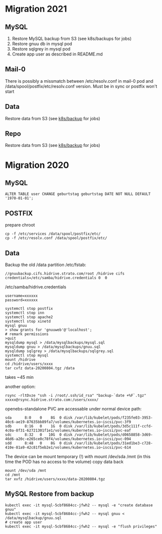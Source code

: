 Migration 2021
==============

MySQL
-----

1. Restore MySQL backup from S3 (see k8s/backups for jobs)
2. Restore gnuu db in mysql pod
3. Restore sqlgrey in mysql pod
4. Create app user as described in README.md

Mail-0
-------

There is possibly a missmatch between /etc/resolv.conf in mail-0 pod and /data/spool/postfix/etc/resolv.conf version.
Must be in sync or postfix won't start

Data
----

Restore data from S3 (see [k8s/backup](https://github.com/gnuu-de/k8s/tree/master/backup) for jobs)

Repo
----

Restore data from S3 (see [k8s/backup](https://github.com/gnuu-de/k8s/tree/master/backup) for jobs)


Migration 2020
==============


MySQL
-----

```
ALTER TABLE user CHANGE geburtstag geburtstag DATE NOT NULL DEFAULT '1970-01-01';
```

POSTFIX
-------

prepare chroot

```
cp -f /etc/services /data/spool/postfix/etc/
cp -f /etc/resolv.conf /data/spool/postfix/etc/
```

Data
----

Backup the old /data partition
/etc/fstab:

```
//gnuubackup.cifs.hidrive.strato.com/root /hidrive cifs credentials=/etc/samba/hidrive.credentials 0  0
```

/etc/samba/hidrive.credentials
```
username=xxxxxx
password=xxxxxx
```

```
systemctl stop postfix
systemctl stop inn
systemctl stop apache2
systemctl stop xinetd
mysql gnuu
> show grants for 'gnuuweb'@'localhost';
# remark permissions
>quit
mysqldump mysql > /data/mysqlbackups/mysql.sql
mysqldump gnuu > /data/mysqlbackups/gnuu.sql
mysqldump sqlgrey > /data/mysqlbackups/sqlgrey.sql
systemctl stop mysql
mount /hidrive
cd /hidrive/users/xxxx
tar cvfz data-20200804.tgz /data
```

takes ~45 min

another option:

```
rsync -rltDvze "ssh -i /root/.ssh/id_rsa" "backup-`date +%F`.tgz" xxxxx@rsync.hidrive.strato.com:/users/xxxx/
```


openebs-standalone PVC are accessable under normal device path:

```
sda      8:0    0    8G  0 disk /var/lib/kubelet/pods/f235fe03-3953-40c6-ae19-87635bb89fa7/volumes/kubernetes.io~iscsi/pvc-3f9
sdb      8:16   0    1G  0 disk /var/lib/kubelet/pods/3d5c111f-ccfd-4c0a-8f31-62721301f1e1/volumes/kubernetes.io~iscsi/pvc-eaf
sdc      8:32   0   10G  0 disk /var/lib/kubelet/pods/d0658858-3d69-46d6-a20c-e265ce0c78f4/volumes/kubernetes.io~iscsi/pvc-094
sdd      8:48   0    8G  0 disk /var/lib/kubelet/pods/31ed1be3-c728-410e-81a9-42c81f5eb2e1/volumes/kubernetes.io~iscsi/pvc-614
```
The device can be mount temporary (!) with mount /dev/sda /mnt (in this time the POD has no access to the volume)
copy data back 

```
mount /dev/sda /mnt
cd /mnt
tar xvfz /hidrive/users/xxxx/data-20200804.tgz 
```

MySQL Restore from backup
-------------------------

```
kubectl exec -it mysql-5cbf8684cc-jfwh2 -- mysql -e "create database gnuu"
kubectl exec -it mysql-5cbf8684cc-jfwh2 -- mysql gnuu < /data/mysqlbackup/gnuu.sql
# create app user
kubectl exec -it mysql-5cbf8684cc-jfwh2 -- mysql -e "flush privileges"
```
